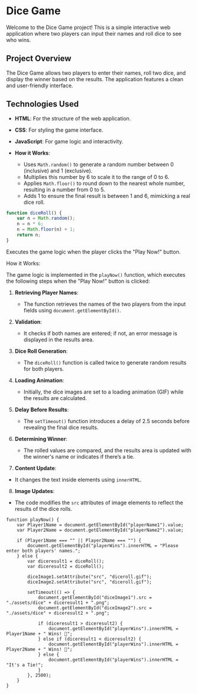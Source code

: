 # Dice Game

Welcome to the Dice Game project! This is a simple interactive web application where two players can input their names and roll dice to see who wins.

## Project Overview

The Dice Game allows two players to enter their names, roll two dice, and display the winner based on the results. The application features a clean and user-friendly interface.

## Technologies Used

- **HTML**: For the structure of the web application.
- **CSS**: For styling the game interface.
- **JavaScript**: For game logic and interactivity.

-  **How it Works**:
    - Uses `Math.random()` to generate a random number between 0 (inclusive) and 1 (exclusive).
    - Multiplies this number by 6 to scale it to the range of 0 to 6.
    - Applies `Math.floor()` to round down to the nearest whole number, resulting in a number from 0 to 5.
    - Adds 1 to ensure the final result is between 1 and 6, mimicking a real dice roll.

```javascript
function diceRoll() {
    var n = Math.random();
    n = n * 6;
    n = Math.floor(n) + 1;
    return n;
}
```
Executes the game logic when the player clicks the "Play Now!" button.



How it Works:

The game logic is implemented in the `playNow()` function, which executes the following steps when the "Play Now!" button is clicked:

1. **Retrieving Player Names**: 
   - The function retrieves the names of the two players from the input fields using `document.getElementById()`.

2. **Validation**: 
   - It checks if both names are entered; if not, an error message is displayed in the results area.

3. **Dice Roll Generation**: 
   - The `diceRoll()` function is called twice to generate random results for both players.

4. **Loading Animation**: 
   - Initially, the dice images are set to a loading animation (GIF) while the results are calculated.

5. **Delay Before Results**: 
   - The `setTimeout()` function introduces a delay of 2.5 seconds before revealing the final dice results.

6. **Determining Winner**: 
   - The rolled values are compared, and the results area is updated with the winner's name or indicates if there’s a tie.

7. **Content Update**: 
  - It changes the text inside elements using `innerHTML`.

8. **Image Updates**: 
  - The code modifies the `src` attributes of image elements to reflect the results of the dice rolls.

```
function playNow() {
    var Player1Name = document.getElementById("playerName1").value;
    var Player2Name = document.getElementById("playerName2").value;

    if (Player1Name === "" || Player2Name === "") {
        document.getElementById("playerWins").innerHTML = "Please enter both players' names.";
    } else {
        var diceresult1 = diceRoll();
        var diceresult2 = diceRoll();

        diceImage1.setAttribute("src", "diceroll.gif");
        diceImage2.setAttribute("src", "diceroll.gif");

        setTimeout(() => {
            document.getElementById("diceImage1").src = "./assets/dice" + diceresult1 + ".png";
            document.getElementById("diceImage2").src = "./assets/dice" + diceresult2 + ".png";

            if (diceresult1 > diceresult2) {
                document.getElementById("playerWins").innerHTML = Player1Name + " Wins! 🚩";
            } else if (diceresult1 < diceresult2) {
                document.getElementById("playerWins").innerHTML = Player2Name + " Wins! 🚩";
            } else {
                document.getElementById("playerWins").innerHTML = "It's a Tie!";
            }
        }, 2500);
    }
}
```
